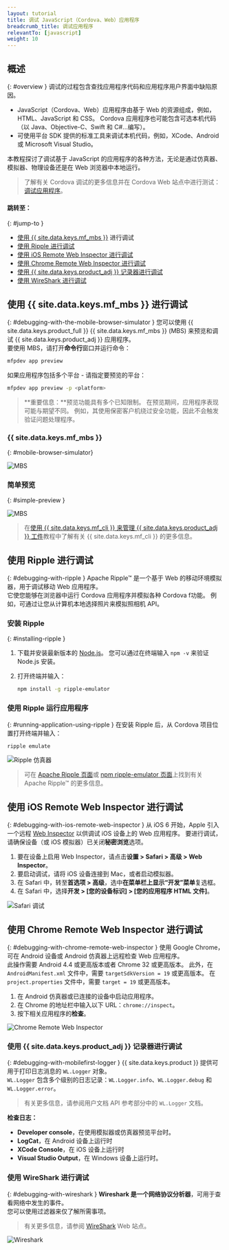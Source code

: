 ```yaml
---
layout: tutorial
title: 调试 JavaScript（Cordova、Web）应用程序
breadcrumb_title: 调试应用程序        
relevantTo: [javascript]
weight: 10
---
```

<!-- NLS_CHARSET=UTF-8 -->
## 概述
{: #overview }
调试的过程包含查找应用程序代码和应用程序用户界面中缺陷原因。

* JavaScript（Cordova、Web）应用程序由基于 Web 的资源组成，例如，HTML、JavaScript 和 CSS。 Cordova 应用程序也可能包含可选本机代码（以 Java、Objective-C、Swift 和 C#...编写）。
* 可使用平台 SDK 提供的标准工具来调试本机代码，例如，XCode、Android 或 Microsoft Visual Studio。

本教程探讨了调试基于 JavaScript 的应用程序的各种方法，无论是通过仿真器、模拟器、物理设备还是在 Web 浏览器中本地运行。

> 了解有关 Cordova 调试的更多信息并在 Cordova Web 站点中进行测试：[调试应用程序](https://cordova.apache.org/docs/en/latest/guide/next/index.html#link-testing-on-a-simulator-vs-on-a-real-device)。

#### 跳转至：
{: #jump-to }

* [使用 {{ site.data.keys.mf_mbs }}](#debugging-with-the-mobile-browser-simulator) 进行调试
* [使用 Ripple 进行调试](#debugging-with-ripple)
* [使用 iOS Remote Web Inspector 进行调试](#debugging-with-ios-remote-web-inspector)
* [使用 Chrome Remote Web Inspector 进行调试](#debugging-with-chrome-remote-web-inspector)
* [使用 {{ site.data.keys.product_adj }} 记录器进行调试](#debugging-with-mobilefirst-logger)
* [使用 WireShark 进行调试](#debugging-with-wireshark)

## 使用 {{ site.data.keys.mf_mbs }} 进行调试
{: #debugging-with-the-mobile-browser-simulator }
您可以使用 {{ site.data.keys.product_full }} {{ site.data.keys.mf_mbs }} (MBS) 来预览和调试 {{ site.data.keys.product_adj }} 应用程序。  
要使用 MBS，请打开**命令行**窗口并运行命令：

```bash
mfpdev app preview
```

如果应用程序包括多个平台 - 请指定要预览的平台：

```bash
mfpdev app preview -p <platform>
```

> <span class="glyphicon glyphicon-exclamation-sign" aria-hidden="true"></span> **重要信息：**预览功能具有多个已知限制。 在预览期间，应用程序表现可能与期望不同。 例如，其使用保密客户机绕过安全功能，因此不会触发验证问题处理程序。 

### {{ site.data.keys.mf_mbs }}
{: #mobile-browser-simulator}

![MBS](mbs.png)

### 简单预览
{: #simple-preview }

![MBS](simple.png)

> 在[使用 {{ site.data.keys.mf_cli }} 来管理 {{ site.data.keys.product_adj }} 工件](../using-mobilefirst-cli-to-manage-mobilefirst-artifacts)教程中了解有关 {{ site.data.keys.mf_cli }} 的更多信息。

## 使用 Ripple 进行调试
{: #debugging-with-ripple }
Apache Ripple™ 是一个基于 Web 的移动环境模拟器，用于调试移动 Web 应用程序。  
它使您能够在浏览器中运行 Cordova 应用程序并模拟各种 Cordova f功能。 例如，可通过让您从计算机本地选择照片来模拟照相机 API。  

### 安装 Ripple
{: #installing-ripple }

1. 下载并安装最新版本的 [Node.js](https://nodejs.org/en/)。
您可以通过在终端输入 `npm -v` 来验证 Node.js 安装。
2. 打开终端并输入：

   ```bash
   npm install -g ripple-emulator
   ```

### 使用 Ripple 运行应用程序
{: #running-application-using-ripple }
在安装 Ripple 后，从 Cordova 项目位置打开终端并输入：

```bash
ripple emulate
```

![Ripple 仿真器](Ripple2.png)

> 可在 [Apache Ripple 页面](http://ripple.incubator.apache.org/)或 [npm ripple-emulator 页面](https://www.npmjs.com/package/ripple-emulator)上找到有关 Apache Ripple™ 的更多信息。

## 使用 iOS Remote Web Inspector 进行调试
{: #debugging-with-ios-remote-web-inspector }
从 iOS 6 开始，Apple 引入一个远程 [Web Inspector](https://developer.apple.com/safari/tools/) 以供调试 iOS 设备上的 Web 应用程序。 要进行调试，请确保设备（或 iOS 模拟器）已关闭**秘密浏览**选项。  

1. 要在设备上启用 Web Inspector，请点击**设置 > Safari > 高级 > Web Inspector**。
2. 要启动调试，请将 iOS 设备连接到 Mac，或者启动模拟器。
3. 在 Safari 中，转至**首选项 > 高级**，选中**在菜单栏上显示“开发”菜单**复选框。
4. 在 Safari 中，选择**开发 > [您的设备标识] > [您的应用程序 HTML 文件]**。

![Safari 调试](safari-debugging.png)

## 使用 Chrome Remote Web Inspector 进行调试
{: #debugging-with-chrome-remote-web-inspector }
使用 Google Chrome，可在 Android 设备或 Android 仿真器上远程检查 Web 应用程序。  
此操作需要 Android 4.4 或更高版本或者 Chrome 32 或更高版本。 此外，在 `AndroidManifest.xml` 文件中，需要 `targetSdkVersion = 19` 或更高版本。 在 `project.properties` 文件中，需要 `target = 19` 或更高版本。

1. 在 Android 仿真器或已连接的设备中启动应用程序。
2. 在 Chrome 的地址栏中输入以下 URL：`chrome://inspect`。
3. 按下相关应用程序的**检查**。

![Chrome Remote Web Inspector](Chrome-Remote-Web-Inspector.png)

### 使用 {{ site.data.keys.product_adj }} 记录器进行调试
{: #debugging-with-mobilefirst-logger }
{{ site.data.keys.product }} 提供可用于打印日志消息的 `WL.Logger` 对象。  
`WL.Logger` 包含多个级别的日志记录：`WL.Logger.info`、`WL.Logger.debug` 和 `WL.Logger.error`。

> 有关更多信息，请参阅用户文档 API 参考部分中的 `WL.Logger` 文档。

**检查日志：**

* **Developer console**，在使用模拟器或仿真器预览平台时。
* **LogCat**，在 Android 设备上运行时
* **XCode Console**，在 iOS 设备上运行时
* **Visual Studio Output**，在 Windows 设备上运行时。

### 使用 WireShark 进行调试
{: #debugging-with-wireshark }
**Wireshark 是一个网络协议分析器**，可用于查看网络中发生的事件。  
您可以使用过滤器来仅了解所需事项。  

> 有关更多信息，请参阅 [WireShark](http://www.wireshark.org) Web 站点。

![Wireshark](wireshark.png)
